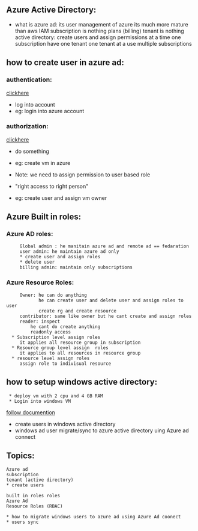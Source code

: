 ## Azure Active Directory:
  * what is azure ad:
    its user management of azure
    its much more mature than aws IAM
      subscription is nothing plans (billing) 
      tenant is nothing active directory:
         create users 
         and assign permissions
      at a time one subscription have one tenant 
      one tenant at a use multiple subscriptions
## how to create user in azure ad:
   ### authentication:
  [clickhere](https://docs.microsoft.com/en-us/azure/active-directory/fundamentals/add-users-azure-active-directory)
  * log into account
  * eg: login into azure account
   ### authorization:
   [clickhere](https://docs.microsoft.com/en-us/azure/role-based-access-control/built-in-roles)
   * do something
   * eg: create vm in azure
   * Note: we need to assign permission to user based role
   *   "right access to right person"
          
   * eg: create user and assign vm owner
## Azure Built in roles:
   ### Azure AD roles:
         Global admin : he manitain azure ad and remote ad == fedaration 
         user admin: he maintain azure ad only
         * create user and assign roles
         * delete user
         billing admin: maintain only subscriptions
         
   ### Azure Resource Roles:
         Owner: he can do anything 
                he can create user and delete user and assign roles to user
                create rg and create resource
         contributor: same like owner but he cant create and assign roles
         reader: inspect 
             he cant do create anything
             readonly access
      * Subscription level assign roles
         it applies all resource group in subscription 
      * Resource group level assign  roles
         it applies to all resources in resource group
      * resource level assign roles
         assign role to indivisual resource

## how to setup windows active directory: 
     * deploy vm with 2 cpu and 4 GB RAM 
     * Login into windows VM 
[follow documention](http://pc-addicts.com/setup-active-directory-server-2016/) 



* create users in windows active directory 
* windows ad user migrate/sync to azure active directory uing Azure ad connect

## Topics:
    Azure ad
    subscription
    tenant (active directory)
    * create users
    
    built in roles roles
    Azure Ad
    Resource Roles (RBAC)
       
    * how to migrate windows users to azure ad using Azure Ad coonect 
    * users sync 
  